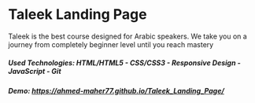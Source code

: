 

# Taleek Landing Page 
Taleek is the best course designed for Arabic speakers. We take you on a journey from completely beginner level until you reach mastery

##### Used Technologies: HTML/HTML5 - CSS/CSS3 - Responsive Design - JavaScript - Git
##### Demo: https://ahmed-maher77.github.io/Taleek_Landing_Page/
